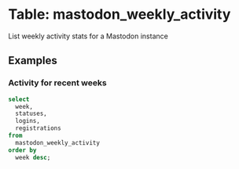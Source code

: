 # Table: mastodon_weekly_activity

List weekly activity stats for a Mastodon instance

## Examples

### Activity for recent weeks

```sql
select
  week,
  statuses,
  logins,
  registrations
from
  mastodon_weekly_activity
order by
  week desc;
```
